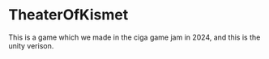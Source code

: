 # TheaterOfKismet
This is a game which we made in the ciga game jam in 2024, and this is the unity verison.
